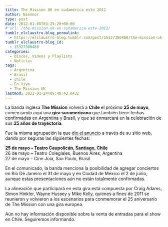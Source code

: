 ```yaml
---
title: The Mission UK en sudamérica este 2012
author: Niennor
type: post
date: 2012-01-05T03:25:20+00:00
# url: /the-mission-uk-en-sudamerica-este-2012/
tumblr_elclaustro-blog_permalink:
  - https://elclaustro-blog.tumblr.com/post/15327380488/the-mission-uk-en-sudam%C3%A9rica-este-2012
tumblr_elclaustro-blog_id:
  - 15327380488
categories:
  - Discos, Videos y Playlists
  - Noticias
tags:
  - Argentina
  - Brasil
  - chile
  - En Vivo
  - The Mission UK
lastmod: 2023-01-24T09:40:43.043Z
---
```


La banda inglesa **The Mission** volverá a **Chile** el próximo **25 de mayo**, comenzando aquí una **gira suramericana** que también tiene fechas confirmadas en Argentina y Brasil, y que se enmarcará en la celebración de sus **25 años de trayectoria**.

Fue la misma agrupación la que <a href="http://themissionuk.com/wp/2012/01/the-mission-in-south-america/#.TwUCaSNdwXo" target="_blank" rel="noopener">dio el anuncio</a> a través de su sitio web, dando por seguras las siguientes fechas:

**25 de mayo – Teatro Caupolicán, Santiago, Chile**  
26 de mayo – Teatro Colegiales, Buenos Aires, Argentina  
27 de mayo – Cine Joia, Sao Paulo, Brasil

En el comunicado, la banda menciona la posibilidad de agregar conciertos en Río De Janeiro el 31 de mayo y en Ciudad de México el 2 de junio, aunque estas presentaciones aún no están totalmente confirmadas.

La alineación que participará en esta gira está compuesta por Craig Adams, Simon Hinkler, Wayne Hussey y Mike Kelly, quienes a fines de 2011 se reunieron y volvieron a los escenarios para conmemorar el 25 aniversario de The Mission con una gira europea.

Aún no hay información disponible sobre la venta de entradas para el show en Chile. Seguiremos informando.</p>
